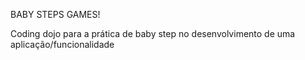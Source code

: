 BABY STEPS GAMES!

Coding dojo para a prática de baby step no desenvolvimento de uma aplicação/funcionalidade
